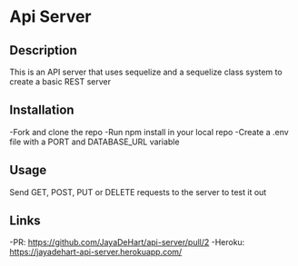 # Api Server

## Description
This is an API server that uses sequelize and a sequelize class system to create a basic REST server

## Installation

-Fork and clone the repo
-Run npm install in your local repo
-Create a .env file with a PORT and DATABASE_URL variable


## Usage

Send GET, POST, PUT or DELETE requests to the server to test it out


## Links
-PR: https://github.com/JayaDeHart/api-server/pull/2
-Heroku: https://jayadehart-api-server.herokuapp.com/
